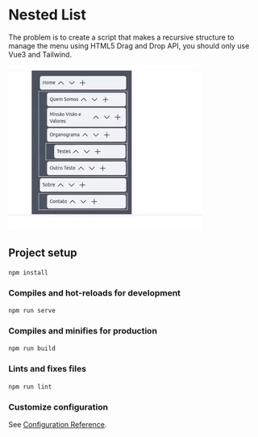 # Nested List

The problem is to create a script that makes a recursive structure to manage the menu using HTML5 Drag and Drop API, you should only use Vue3 and Tailwind.

![Bug](/public/ezgif-2-fdde6bd130.gif)

## Project setup
```
npm install
```

### Compiles and hot-reloads for development
```
npm run serve
```

### Compiles and minifies for production
```
npm run build
```

### Lints and fixes files
```
npm run lint
```

### Customize configuration
See [Configuration Reference](https://cli.vuejs.org/config/).
